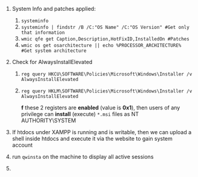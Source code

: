 
1. System Info and patches applied:

	1. `systeminfo`
	2. `systeminfo | findstr /B /C:"OS Name" /C:"OS Version" #Get only that information`
	3. `wmic qfe get Caption,Description,HotFixID,InstalledOn #Patches`
	4. `wmic os get osarchitecture || echo %PROCESSOR_ARCHITECTURE% #Get system architecture`

  
2. Check for AlwaysInstallElevated
	1. `reg query HKCU\SOFTWARE\Policies\Microsoft\Windows\Installer /v AlwaysInstallElevated`
	2. `reg query HKLM\SOFTWARE\Policies\Microsoft\Windows\Installer /v AlwaysInstallElevated`

		**f** these 2 registers are **enabled** (value is **0x1**), then users of any privilege can **install** (execute) `*.msi` files as NT AUTHORITY\SYSTEM

3.  If htdocs under XAMPP is running and is writable, then we can upload a shell inside htdocs and execute it via the website to gain system account
4. run `qwinsta` on the machine to display all active sessions
5. 
